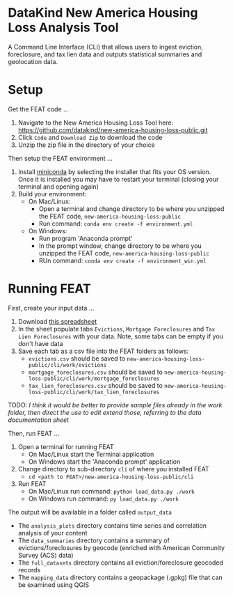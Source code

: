 # DataKind New America Housing Loss Analysis Tool #

A Command Line Interface (CLI) that allows users to ingest eviction, 
foreclosure, and tax lien data and outputs statistical summaries and 
geolocation data.

# Setup 

Get the FEAT code ...

1. Navigate to the New America Housing Loss Tool here: https://github.com/datakind/new-america-housing-loss-public.git
2. Click `Code` and `Download Zip` to download the code
3. Unzip the zip file in the directory of your choice

Then setup the FEAT environment ...

1. Install [miniconda](https://docs.conda.io/en/latest/miniconda.html) by selecting the installer that fits your OS version. Once it is installed you may have to restart your terminal (closing your terminal and opening again)
2. Build your environment:
   - On Mac/Linux: 
     - Open a terminal and change directory to be where you unzipped the FEAT code, `new-america-housing-loss-public`
     - Run command: `conda env create -f environment.yml` 
   - On Windows: 
     - Run program 'Anaconda prompt' 
     - In the prompt window, change directory to be where you unzipped the FEAT code, `new-america-housing-loss-public`
     - RUn command: `conda env create -f environment_win.yml`

# Running FEAT

First, create your input data ...

1. Download [this spreadsheet](https://docs.google.com/spreadsheets/d/1WKxpcxZI_MMJJ5lqcwauhsuw3NBxwcG5/edit?usp=sharing&ouid=106808949113099347741&rtpof=true&sd=true)
2. In the sheet populate tabs `Evictions`, `Mortgage Foreclosures` and `Tax Lien Foreclosures` with your data. Note, some tabs can be empty if you don't have data
3. Save each tab as a csv file into the FEAT folders as follows:
    - `evictions.csv` should be saved to `new-america-housing-loss-public/cli/work/evictions`
    - `mortgage_foreclosures.csv` should be saved to `new-america-housing-loss-public/cli/work/mortgage_foreclosures`
    - `tax_lien_foreclosures.csv` should be saved to `new-america-housing-loss-public/cli/work/tax_lien_foreclosures` 

TODO: *I think it would be better to provide sample files already in the work folder, then direct the use to edit extend those, referring to the data documentation sheet*

Then, run FEAT ...

1. Open a terminal for running FEAT
   - On Mac/Linux start the Terminal application
   - On Windows start the 'Anaconda prompt' application
2. Change directory to sub-directory `cli` of where you installed FEAT
   - `cd <path to FEAT>/new-america-housing-loss-public/cli`
3. Run FEAT
   - On Mac/Linux run command: `python load_data.py ./work`
   - On Windows run command: `py load_data.py ./work`
    
The output will be available in a folder called `output_data`

- The `analysis_plots` directory contains time series and correlation analysis of your content
- The `data_summaries` directory contains a summary of evictions/foreclosures by geocode (enriched with American Community Survey (ACS) data)
- The `full_datasets` directory contains all eviction/foreclosure geocoded records
- The `mapping_data` directory contains a geopackage (.gpkg) file that can be examined using QGIS

